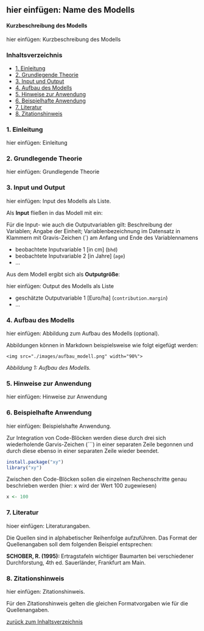 hier einfügen: Name des Modells
-------------------------------------------

#### Kurzbeschreibung des Modells

hier einfügen: Kurzbeschreibung des Modells

<h3>
<a name="menu">Inhaltsverzeichnis</a>
</h3>
<ul>
<li>
<a href="#1. Einleitung">1. Einleitung</a>
</li>
<li>
<a href="#2. Grundlegende Theorie">2. Grundlegende Theorie</a>
</li>
<li>
<a href="#3. Input und Output">3. Input und Output</a>
</li>
<li>
<a href="#4. Aufbau des Modells">4. Aufbau des Modells</a>
</li>
<li>
<a href="#5. Hinweise zur Anwendung">5. Hinweise zur Anwendung</a>
</li>
<li>
<a href="#6. Beispielhafte Anwendung">6. Beispielhafte Anwendung</a>
</li>
<li>
<a href="#7. Literatur">7. Literatur</a>
</li>
<li>
<a href="#8. Zitationshinweis">8. Zitationshinweis</a>
</li>
</ul>

<h3>
<a name="1. Einleitung">1. Einleitung</a>
</h3>

hier einfügen: Einleitung

<h3>
<a name="2. Grundlegende Theorie">2. Grundlegende Theorie</a>
</h3>

hier einfügen: Grundlegende Theorie 

<h3>
<a name="3. Input und Output">3. Input und Output</a>
</h3>

hier einfügen: Input des Modells als Liste.

Als **Input** fließen in das Modell mit ein:

Für die Input- wie auch die Outputvariablen gilt: Beschreibung der Variablen; Angabe der Einheit; Variablenbezeichnung im Datensatz in Klammern mit Gravis-Zeichen (`) am Anfang und Ende des Variablennamens

- beobachtete Inputvariable 1 [in cm] (`bhd`) 
- beobachtete Inputvariable 2 [in Jahre] (`age`)
- ...

Aus dem Modell ergibt sich als **Outputgröße**:

hier einfügen: Output des Modells als Liste

- geschätzte Outputvariable 1 [Euro/ha] (`contribution.margin`)
- ...

<h3>
<a name="4. Aufbau des Modells">4. Aufbau des Modells</a>
</h3>

hier einfügen: Abbildung zum Aufbau des Modells (optional).

Abbildungen können in Markdown beispielsweise wie folgt eigefügt werden:

```
<img src="./images/aufbau_modell.png" width="90%">
```
*Abbildung 1: Aufbau des Modells.*

<h3>
<a name="5. Hinweise zur Anwendung">5. Hinweise zur Anwendung</a>
</h3>

hier einfügen: Hinweise zur Anwendung

<h3>
<a name="6. Beispielhafte Anwendung">6. Beispielhafte Anwendung</a>
</h3>

hier einfügen: Beispielshafte Anwendung.

 Zur Integration von Code-Blöcken werden diese durch drei sich wiederholende Garvis-Zeichen (```) in einer separaten Zeile begonnen und durch diese ebenso in einer separaten Zeile wieder beendet. 

```r
install.package("xy")
library("xy")
```

Zwischen den Code-Blöcken sollen die einzelnen Rechenschritte genau beschrieben werden (hier: x wird der Wert 100 zugewiesen)

```r
x <- 100
```

<h3>
<a name="7. Literatur">7. Literatur</a>
</h3>

hioer einfügen: Literaturangaben. 

Die Quellen sind in alphabetischer Reihenfolge aufzuführen. Das Format der Quellenangaben soll dem folgenden Beispiel entsprechen:

<strong> SCHOBER, R. (1995): </strong> Ertragstafeln wichtiger Baumarten bei verschiedener Durchforstung, 4th ed. Sauerländer, Frankfurt am Main.

<h3>
<a name="8. Zitationshinweis">8. Zitationshinweis</a>
</h3>

hier einfügen: Zitationshinweis. 

Für den Zitationshinweis gelten die gleichen Formatvorgaben wie für die Quellenangaben.

<p>
<a href="#menu">zurück zum Inhaltsverzeichnis</a>
</p>
